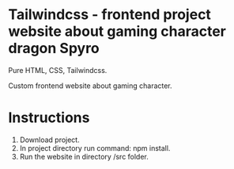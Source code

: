 # Tailwindcss - frontend project website about gaming character dragon Spyro

Pure HTML, CSS, Tailwindcss.

Custom frontend website about gaming character.

# Instructions
1. Download project.
2. In project directory run command: npm install.
3. Run the website in directory /src folder.
